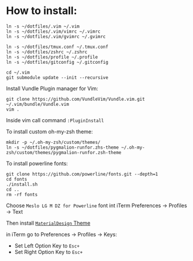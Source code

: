 How to install:
===

```
ln -s ~/dotfiles/.vim ~/.vim
ln -s ~/dotfiles/.vim/vimrc ~/.vimrc
ln -s ~/dotfiles/.vim/gvimrc ~/.gvimrc

ln -s ~/dotfiles/tmux.conf ~/.tmux.conf
ln -s ~/dotfiles/zshrc ~/.zshrc
ln -s ~/dotfiles/profile ~/.profile
ln -s ~/dotfiles/gitconfig ~/.gitconfig

cd ~/.vim
git submodule update --init --recursive
```

Install Vundle Plugin manager for Vim:

```
git clone https://github.com/VundleVim/Vundle.vim.git ~/.vim/bundle/Vundle.vim
vim .
```

Inside vim call command `:PluginInstall`

To install custom oh-my-zsh theme:

```
mkdir -p ~/.oh-my-zsh/custom/themes/
ln -s ~/dotfiles/pygmalion-runfor.zhs-theme ~/.oh-my-zsh/custom/themes/pygmalion-runfor.zsh-theme
```

To install powerline fonts:

```
git clone https://github.com/powerline/fonts.git --depth=1
cd fonts
./install.sh
cd ..
rm -rf fonts
```

Choose `Meslo LG M DZ for Powerline` font int iTerm Preferences -> Profiles -> Text

Then install [`MaterialDesign` Theme](https://github.com/MartinSeeler/iterm2-material-design)

in iTerm go to Preferences -> Profiles -> Keys:
* Set Left Option Key to `Esc+`
* Set Right Option Key to `Esc+`
